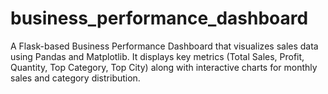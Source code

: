 # business_performance_dashboard
A Flask-based Business Performance Dashboard that visualizes sales data using Pandas and Matplotlib.  It displays key metrics (Total Sales, Profit, Quantity, Top Category, Top City) along with interactive charts for monthly sales and category distribution.
